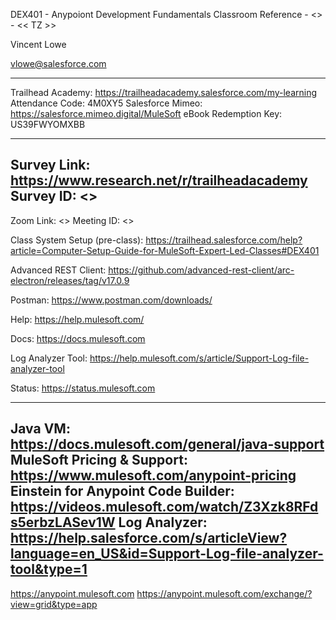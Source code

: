 DEX401 - Anypoiont Development Fundamentals Classroom Reference - <<YYMMDD>> - << TZ >>

Vincent Lowe

vlowe@salesforce.com

-------------------------------------------------------------------------------------------------------------------

Trailhead Academy:			https://trailheadacademy.salesforce.com/my-learning
Attendance Code:			4M0XY5
Salesforce Mimeo:			https://salesforce.mimeo.digital/MuleSoft
eBook Redemption Key:			US39FWYOMXBB

-------------------------------------------------------------------------------------------------------------------
Survey Link:				https://www.research.net/r/trailheadacademy
Survey ID:				<<survey ID>>
-------------------------------------------------------------------------------------------------------------------
Zoom Link: <<Zoom Link>>
Meeting ID: <<Meeting ID>>

Class System Setup (pre-class): https://trailhead.salesforce.com/help?article=Computer-Setup-Guide-for-MuleSoft-Expert-Led-Classes#DEX401

Advanced REST Client:
https://github.com/advanced-rest-client/arc-electron/releases/tag/v17.0.9

Postman:
https://www.postman.com/downloads/

Help:
https://help.mulesoft.com/

Docs:
https://docs.mulesoft.com

Log Analyzer Tool:
https://help.mulesoft.com/s/article/Support-Log-file-analyzer-tool

Status:
https://status.mulesoft.com 
   
------------------------------------------------------------------------------
Java VM: https://docs.mulesoft.com/general/java-support
MuleSoft Pricing & Support: https://www.mulesoft.com/anypoint-pricing
Einstein for Anypoint Code Builder: https://videos.mulesoft.com/watch/Z3Xzk8RFds5erbzLASev1W
Log Analyzer: https://help.salesforce.com/s/articleView?language=en_US&id=Support-Log-file-analyzer-tool&type=1
------------------------------------------------------------------------------
https://anypoint.mulesoft.com
https://anypoint.mulesoft.com/exchange/?view=grid&type=app


